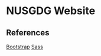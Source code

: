 # NUSGDG Website

## References
[Bootstrap](https://getbootstrap.com/docs/5.3/getting-started/introduction/)
[Sass](https://sass-lang.com/guide/)
